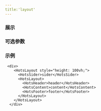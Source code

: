 ```yaml
---
title:'layout'
---
```



### 展示
<ClientOnly><use-layout></use-layout></ClientOnly>

### 可选参数






### 示例
```
 <div>
    <HotsLayout style="height: 100vh;">
      <HotsSider>sider</HotsSider>
      <HotsLayout>
        <HotsHeader>header</HotsHeader>
        <HotsContent>content</HotsContent>
        <HotsFooter>footer</HotsFooter>
      </HotsLayout>
    </HotsLayout>
  </div>
```
